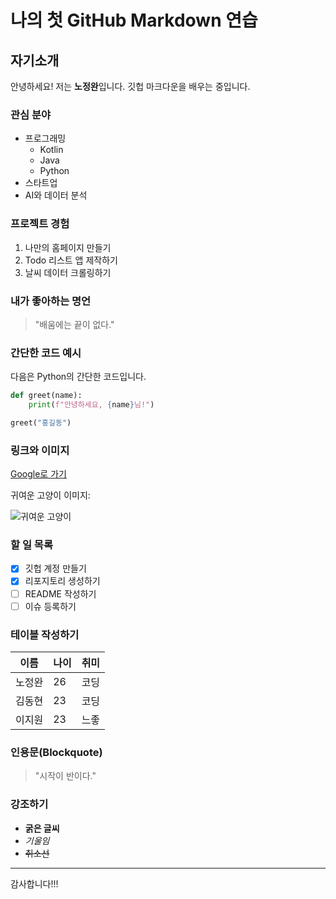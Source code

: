 # 나의 첫 GitHub Markdown 연습

## 자기소개

안녕하세요! 저는 **노정완**입니다. 깃헙 마크다운을 배우는 중입니다.

### 관심 분야

- 프로그래밍
  - Kotlin
  - Java
  - Python
- 스타트업
- AI와 데이터 분석

### 프로젝트 경험

1. 나만의 홈페이지 만들기
2. Todo 리스트 앱 제작하기
3. 날씨 데이터 크롤링하기

### 내가 좋아하는 명언

> "배움에는 끝이 없다."

### 간단한 코드 예시

다음은 Python의 간단한 코드입니다.

```python
def greet(name):
    print(f"안녕하세요, {name}님!")

greet("홍길동")
```

### 링크와 이미지

[Google로 가기](https://www.google.com)

귀여운 고양이 이미지:

![귀여운 고양이](https://t3.ftcdn.net/jpg/01/04/40/06/360_F_104400672_zCaPIFbYT1dXdzN85jso7NV8M6uwpKtf.jpg)

### 할 일 목록

- [x] 깃헙 계정 만들기
- [x] 리포지토리 생성하기
- [ ] README 작성하기
- [ ] 이슈 등록하기

### 테이블 작성하기

| 이름   | 나이 | 취미     |
| ------ | ---- | -------- |
| 노정완 | 26   | 코딩     |
| 김동현 | 23   | 코딩     |
| 이지원 | 23   | 느좋 |

### 인용문(Blockquote)

> "시작이 반이다."

### 강조하기

- **굵은 글씨**
- _기울임_
- ~~취소선~~

---

감사합니다!!!
